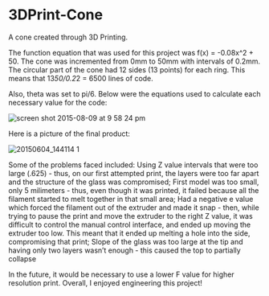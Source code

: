 # 3DPrint-Cone
A cone created through 3D Printing. 

The function equation that was used for this project was f(x) = -0.08x^2 + 50. The cone was incremented from 0mm to 50mm with intervals of 0.2mm. The circular part of the cone had 12 sides (13 points) for each ring. This means that 13*50/0.2*2 = 6500 lines of code. 

Also, theta was set to pi/6. Below were the equations used to calculate each necessary value for the code:

![screen shot 2015-08-09 at 9 58 24 pm](https://cloud.githubusercontent.com/assets/13191630/9159717/cf5c9b44-3ee2-11e5-8fce-e96babf8efaa.png)

Here is a picture of the final product:

![20150604_144114 1](https://cloud.githubusercontent.com/assets/13191630/9159802/74021f7e-3ee4-11e5-9eb5-8ace15f57da2.jpg)

Some of the problems faced included: 
Using Z value intervals that were too large (.625) - thus, on our first attempted print, the layers were too far apart and the structure of the glass was compromised; 
First model was too small, only 5 milimeters - thus, even though it was printed, it failed because all the filament started to melt together in that small area; 
Had a negative e value which forced the filament out of the extruder and made it snap - then, while trying to pause the print and move the extruder to the right Z value, it was difficult to control the manual control interface, and ended up moving the extruder too low. This meant that it ended up melting a hole into the side, compromising that print; 
Slope of the glass was too large at the tip and having only two layers wasn’t enough - this caused the top to partially collapse

In the future, it would be necessary to use a lower F value for higher resolution print. Overall, I enjoyed engineering this project!


